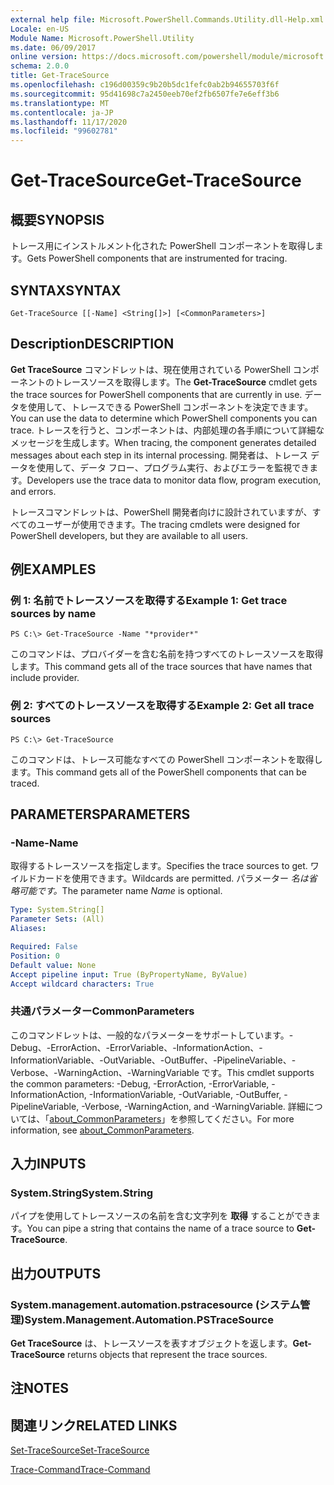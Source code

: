 ```yaml
---
external help file: Microsoft.PowerShell.Commands.Utility.dll-Help.xml
Locale: en-US
Module Name: Microsoft.PowerShell.Utility
ms.date: 06/09/2017
online version: https://docs.microsoft.com/powershell/module/microsoft.powershell.utility/get-tracesource?view=powershell-7.2&WT.mc_id=ps-gethelp
schema: 2.0.0
title: Get-TraceSource
ms.openlocfilehash: c196d00359c9b20b5dc1fefc0ab2b94655703f6f
ms.sourcegitcommit: 95d41698c7a2450eeb70ef2fb6507fe7e6eff3b6
ms.translationtype: MT
ms.contentlocale: ja-JP
ms.lasthandoff: 11/17/2020
ms.locfileid: "99602781"
---
```

# <span data-ttu-id="2178a-102">Get-TraceSource</span><span class="sxs-lookup"><span data-stu-id="2178a-102">Get-TraceSource</span></span>

## <span data-ttu-id="2178a-103">概要</span><span class="sxs-lookup"><span data-stu-id="2178a-103">SYNOPSIS</span></span>
<span data-ttu-id="2178a-104">トレース用にインストルメント化された PowerShell コンポーネントを取得します。</span><span class="sxs-lookup"><span data-stu-id="2178a-104">Gets PowerShell components that are instrumented for tracing.</span></span>

## <span data-ttu-id="2178a-105">SYNTAX</span><span class="sxs-lookup"><span data-stu-id="2178a-105">SYNTAX</span></span>

```
Get-TraceSource [[-Name] <String[]>] [<CommonParameters>]
```

## <span data-ttu-id="2178a-106">Description</span><span class="sxs-lookup"><span data-stu-id="2178a-106">DESCRIPTION</span></span>

<span data-ttu-id="2178a-107">**Get TraceSource** コマンドレットは、現在使用されている PowerShell コンポーネントのトレースソースを取得します。</span><span class="sxs-lookup"><span data-stu-id="2178a-107">The **Get-TraceSource** cmdlet gets the trace sources for PowerShell components that are currently in use.</span></span>
<span data-ttu-id="2178a-108">データを使用して、トレースできる PowerShell コンポーネントを決定できます。</span><span class="sxs-lookup"><span data-stu-id="2178a-108">You can use the data to determine which PowerShell components you can trace.</span></span>
<span data-ttu-id="2178a-109">トレースを行うと、コンポーネントは、内部処理の各手順について詳細なメッセージを生成します。</span><span class="sxs-lookup"><span data-stu-id="2178a-109">When tracing, the component generates detailed messages about each step in its internal processing.</span></span>
<span data-ttu-id="2178a-110">開発者は、トレース データを使用して、データ フロー、プログラム実行、およびエラーを監視できます。</span><span class="sxs-lookup"><span data-stu-id="2178a-110">Developers use the trace data to monitor data flow, program execution, and errors.</span></span>

<span data-ttu-id="2178a-111">トレースコマンドレットは、PowerShell 開発者向けに設計されていますが、すべてのユーザーが使用できます。</span><span class="sxs-lookup"><span data-stu-id="2178a-111">The tracing cmdlets were designed for PowerShell developers, but they are available to all users.</span></span>

## <span data-ttu-id="2178a-112">例</span><span class="sxs-lookup"><span data-stu-id="2178a-112">EXAMPLES</span></span>

### <span data-ttu-id="2178a-113">例 1: 名前でトレースソースを取得する</span><span class="sxs-lookup"><span data-stu-id="2178a-113">Example 1: Get trace sources by name</span></span>

```
PS C:\> Get-TraceSource -Name "*provider*"
```

<span data-ttu-id="2178a-114">このコマンドは、プロバイダーを含む名前を持つすべてのトレースソースを取得します。</span><span class="sxs-lookup"><span data-stu-id="2178a-114">This command gets all of the trace sources that have names that include provider.</span></span>

### <span data-ttu-id="2178a-115">例 2: すべてのトレースソースを取得する</span><span class="sxs-lookup"><span data-stu-id="2178a-115">Example 2: Get all trace sources</span></span>

```
PS C:\> Get-TraceSource
```

<span data-ttu-id="2178a-116">このコマンドは、トレース可能なすべての PowerShell コンポーネントを取得します。</span><span class="sxs-lookup"><span data-stu-id="2178a-116">This command gets all of the PowerShell components that can be traced.</span></span>

## <span data-ttu-id="2178a-117">PARAMETERS</span><span class="sxs-lookup"><span data-stu-id="2178a-117">PARAMETERS</span></span>

### <span data-ttu-id="2178a-118">-Name</span><span class="sxs-lookup"><span data-stu-id="2178a-118">-Name</span></span>

<span data-ttu-id="2178a-119">取得するトレースソースを指定します。</span><span class="sxs-lookup"><span data-stu-id="2178a-119">Specifies the trace sources to get.</span></span>
<span data-ttu-id="2178a-120">ワイルドカードを使用できます。</span><span class="sxs-lookup"><span data-stu-id="2178a-120">Wildcards are permitted.</span></span>
<span data-ttu-id="2178a-121">パラメーター *名は省略可能です。*</span><span class="sxs-lookup"><span data-stu-id="2178a-121">The parameter name *Name* is optional.</span></span>

```yaml
Type: System.String[]
Parameter Sets: (All)
Aliases:

Required: False
Position: 0
Default value: None
Accept pipeline input: True (ByPropertyName, ByValue)
Accept wildcard characters: True
```

### <span data-ttu-id="2178a-122">共通パラメーター</span><span class="sxs-lookup"><span data-stu-id="2178a-122">CommonParameters</span></span>

<span data-ttu-id="2178a-123">このコマンドレットは、一般的なパラメーターをサポートしています。-Debug、-ErrorAction、-ErrorVariable、-InformationAction、-InformationVariable、-OutVariable、-OutBuffer、-PipelineVariable、-Verbose、-WarningAction、-WarningVariable です。</span><span class="sxs-lookup"><span data-stu-id="2178a-123">This cmdlet supports the common parameters: -Debug, -ErrorAction, -ErrorVariable, -InformationAction, -InformationVariable, -OutVariable, -OutBuffer, -PipelineVariable, -Verbose, -WarningAction, and -WarningVariable.</span></span> <span data-ttu-id="2178a-124">詳細については、「[about_CommonParameters](https://go.microsoft.com/fwlink/?LinkID=113216)」を参照してください。</span><span class="sxs-lookup"><span data-stu-id="2178a-124">For more information, see [about_CommonParameters](https://go.microsoft.com/fwlink/?LinkID=113216).</span></span>

## <span data-ttu-id="2178a-125">入力</span><span class="sxs-lookup"><span data-stu-id="2178a-125">INPUTS</span></span>

### <span data-ttu-id="2178a-126">System.String</span><span class="sxs-lookup"><span data-stu-id="2178a-126">System.String</span></span>

<span data-ttu-id="2178a-127">パイプを使用してトレースソースの名前を含む文字列を **取得** することができます。</span><span class="sxs-lookup"><span data-stu-id="2178a-127">You can pipe a string that contains the name of a trace source to **Get-TraceSource**.</span></span>

## <span data-ttu-id="2178a-128">出力</span><span class="sxs-lookup"><span data-stu-id="2178a-128">OUTPUTS</span></span>

### <span data-ttu-id="2178a-129">System.management.automation.pstracesource (システム管理)</span><span class="sxs-lookup"><span data-stu-id="2178a-129">System.Management.Automation.PSTraceSource</span></span>

<span data-ttu-id="2178a-130">**Get TraceSource** は、トレースソースを表すオブジェクトを返します。</span><span class="sxs-lookup"><span data-stu-id="2178a-130">**Get-TraceSource** returns objects that represent the trace sources.</span></span>

## <span data-ttu-id="2178a-131">注</span><span class="sxs-lookup"><span data-stu-id="2178a-131">NOTES</span></span>

## <span data-ttu-id="2178a-132">関連リンク</span><span class="sxs-lookup"><span data-stu-id="2178a-132">RELATED LINKS</span></span>

[<span data-ttu-id="2178a-133">Set-TraceSource</span><span class="sxs-lookup"><span data-stu-id="2178a-133">Set-TraceSource</span></span>](Set-TraceSource.md)

[<span data-ttu-id="2178a-134">Trace-Command</span><span class="sxs-lookup"><span data-stu-id="2178a-134">Trace-Command</span></span>](Trace-Command.md)

